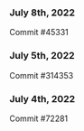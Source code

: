 ### July 8th, 2022

Commit #45331

### July 5th, 2022

Commit #314353


### July 4th, 2022

Commit #72281
